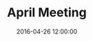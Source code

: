 ---
layout: post
title:  "April Meeting"
date:   2016-04-26 12:00:00
category: infrastructure-facilities
background: During this meeting of the Infrastructure &amp; Facilities we discussed further the group's goals and objectives
agenda: infrastructure-facilities-agenda-2016-04-26.pdf
documents:
  - title: Meeting Packet
    doc-url: infrastructure-facilities-packet-2016-04-26.pdf
    doc-type: PDF
  - title: Meeting Slides
    doc-url: infrastructure-facilities-slides-2016-04-26.pdf
    doc-type: PDF
  - title: Draft Goals by Category Part 2 - <i>First Draft</i>
    doc-url: infrastructure-facilities-proposed-goals-pt2-2016-04-26.pdf
    doc-type: PDF
maps:
  - title: Future Land Use (2006)
    image-url: FutureLandUse24x36.jpg
    map-url: FutureLandUse24x36.pdf
  - title: Greenbelt
    image-url: greenbelt.png
    map-url: greenbelt.png
minutes: infrastructure-and-community-facilities-minutes-2016-04-26.pdf
---